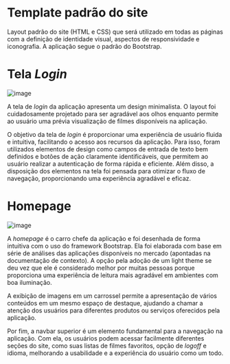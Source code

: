 # Template padrão do site



Layout padrão do site (HTML e CSS) que será utilizado em todas as páginas com a definição de identidade visual, aspectos de responsividade e iconografia. A aplicação segue o padrão do Bootstrap.

# Tela _Login_

![image](https://github.com/ICEI-PUC-Minas-PMV-ADS/pmv-ads-2023-1-e1-proj-web-t12-movie-manager/assets/100796561/90cb2755-a4e6-403e-9a64-ca69d915945d)

A tela de _login_ da aplicação apresenta um design minimalista. O layout foi cuidadosamente projetado para ser agradável aos olhos enquanto permite ao usuário uma prévia visualização de filmes disponíveis na aplicação.

O objetivo da tela de _login_ é proporcionar uma experiência de usuário fluida e intuitiva, facilitando o acesso aos recursos da aplicação. Para isso, foram utilizados elementos de design como campos de entrada de texto bem definidos e botões de ação claramente identificáveis, que permitem ao usuário realizar a autenticação de forma rápida e eficiente. Além disso, a disposição dos elementos na tela foi pensada para otimizar o fluxo de navegação, proporcionando uma experiência agradável e eficaz.

# Homepage

![image](https://github.com/ICEI-PUC-Minas-PMV-ADS/pmv-ads-2023-1-e1-proj-web-t12-movie-manager/assets/100796561/900e0152-afba-4fa8-864b-2e463b5e6327)


A _homepage_ é o carro chefe da aplicação e foi desenhada de forma intuitiva com o uso do framework Bootstrap. Ela foi elaborada com base em série de análises das aplicações disponíveis no mercado (apontadas na documentação de contexto). A opção pela adoção de um light theme se deu vez que ele é considerado melhor por muitas pessoas porque proporciona uma experiência de leitura mais agradável em ambientes com boa iluminação.

A exibição de imagens em um carrossel permite a apresentação de vários conteúdos em um mesmo espaço de destaque, ajudando a chamar a atenção dos usuários para diferentes produtos ou serviços oferecidos pela aplicação.

Por fim, a navbar superior é um elemento fundamental para a navegação na aplicação. Com ela, os usuários podem acessar facilmente diferentes seções do site, como suas listas de filmes favoritos, opção de _logoff_ e idioma, melhorando a usabilidade e a experiência do usuário como um todo.
